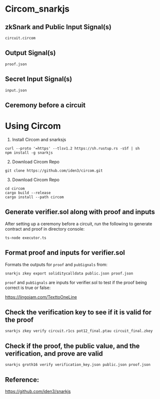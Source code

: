 # Circom_snarkjs

## zkSnark and Public Input Signal(s)

    circuit.circom

## Output Signal(s)

    proof.json

## Secret Input Signal(s)

    input.json

## Ceremony before a circuit

# Using Circom

1. Install Circom and snarksjs

```shell
curl --proto '=https' --tlsv1.2 https://sh.rustup.rs -sSf | sh
npm install -g snarkjs
```

2. Download Circom Repo

```shell
git clone https://github.com/iden3/circom.git
```

3. Download Circom Repo

```shell
cd circom
cargo build --release
cargo install --path circom
```


## Generate verifier.sol along with proof and inputs

After setting up a ceremony before a circuit, run the following to generate contract and proof in directory console:

```shell
ts-node executor.ts
```

## Format proof and inputs for verifier.sol

Formats the outputs for ```proof``` and ```pubSignals``` from:

    snarkjs zkey export soliditycalldata public.json proof.json

```proof``` and ```pubSignals``` are inputs for verifier.sol to test if the proof being correct is true or false:

https://lingojam.com/TexttoOneLine

## Check the verification key to see if it is valid for the proof

```shell
snarkjs zkey verify circuit.r1cs pot12_final.ptau circuit_final.zkey
```

## Check if the proof, the public value, and the verification, and prove are valid

```shell
snarkjs groth16 verify verification_key.json public.json proof.json
```

## Reference:

https://github.com/iden3/snarkjs
